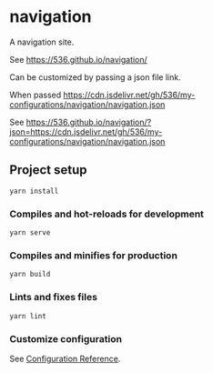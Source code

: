 # navigation

A navigation site.

See <https://536.github.io/navigation/>

Can be customized by passing a json file link.

When passed <https://cdn.jsdelivr.net/gh/536/my-configurations/navigation/navigation.json>

See <https://536.github.io/navigation/?json=https://cdn.jsdelivr.net/gh/536/my-configurations/navigation/navigation.json>

## Project setup
```
yarn install
```

### Compiles and hot-reloads for development
```
yarn serve
```

### Compiles and minifies for production
```
yarn build
```

### Lints and fixes files
```
yarn lint
```

### Customize configuration
See [Configuration Reference](https://cli.vuejs.org/config/).
